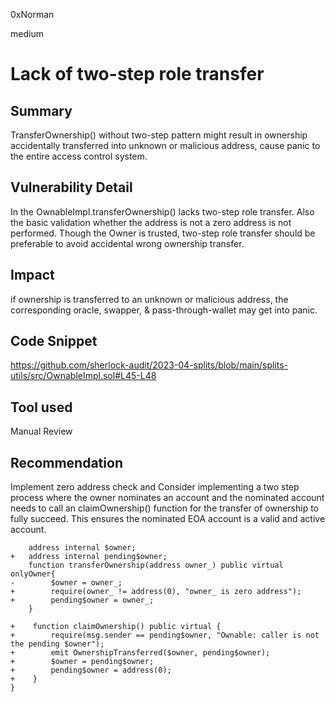 0xNorman

medium

# Lack of two-step role transfer

## Summary
TransferOwnership() without two-step pattern might result in ownership accidentally transferred into unknown or malicious address, cause panic to the entire access control system.
## Vulnerability Detail
In the OwnableImpl.transferOwnership() lacks two-step role transfer. Also the basic validation whether the address is not a zero address is not performed. Though the Owner is trusted, two-step role transfer should be preferable to avoid accidental wrong ownership transfer.

## Impact
if ownership is transferred to an unknown or malicious address, the corresponding oracle, swapper, & pass-through-wallet  may get into panic.
## Code Snippet
https://github.com/sherlock-audit/2023-04-splits/blob/main/splits-utils/src/OwnableImpl.sol#L45-L48

## Tool used
Manual Review

## Recommendation
Implement zero address check and Consider implementing a two step process where the owner nominates an account and the nominated account needs to call an claimOwnership() function for the transfer of ownership to fully succeed. This ensures the nominated EOA account is a valid and active account.
```solidity
    address internal $owner;
+   address internal pending$owner;
    function transferOwnership(address owner_) public virtual onlyOwner{
-        $owner = owner_;
+        require(owner_ != address(0), "owner_ is zero address");
+        pending$owner = owner_;
    }

+    function claimOwnership() public virtual {
+        require(msg.sender == pending$owner, "Ownable: caller is not the pending $owner");
+        emit OwnershipTransferred($owner, pending$owner);
+        $owner = pending$owner;
+        pending$owner = address(0);
+    }
}
```